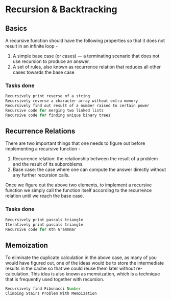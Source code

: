 # Recursion & Backtracking

## Basics

A recursive function should have the following properties so that it does not result in an infinite loop -

1. A simple base case (or cases) — a terminating scenario that does not use recursion to produce an answer.
2. A set of rules, also known as recurrence relation that reduces all other cases towards the base case

### Tasks done

```java
Recursively print reverse of a string
Recursively reverse a character array without extra memory
Recursively find out result of a number raised to certain power
Recursive code for merging two linked lists
Recursive code for finding unique binary trees
```

## Recurrence Relations

There are two important things that one needs to figure out before implementing a recursive function -

1. Recurrence relation: the relationship between the result of a problem and the result of its subproblems.
2. Base case: the case where one can compute the answer directly without any further recursion calls. 

Once we figure out the above two elements, to implement a recursive function we simply call the function itself according to the recurrence relation until we reach the base case.

### Tasks done

```java
Recursively print pascals triangle
Iteratively print pascals triangle
Recursive code for Kth Grammmar
```

## Memoization
To eliminate the duplicate calculation in the above case, as many of you would have figured out, one of the ideas would be to store the intermediate results in the cache so that we could reuse them later without re-calculation.
This idea is also known as memoization, which is a technique that is frequently used together with recursion.

```java
Recursively find Fibonacci Number
Climbing Stairs Problem With Memoization
```
